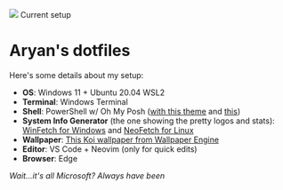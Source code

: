 ![](https://github.com/aryanprince/dotfiles/blob/main/assets/terminal.gif)
Current setup

# Aryan's dotfiles
Here's some details about my setup:
* **OS**: Windows 11 + Ubuntu 20.04 WSL2
* **Terminal**: Windows Terminal
* **Shell**: PowerShell w/ Oh My Posh ([with this theme](https://gist.github.com/aryanprince/7550ee863b0ea848ab5ce0fe5791093f) and [this](https://gist.github.com/aryanprince/93710640e69d3fd16bb10e66f16b7ae3))
* **System Info Generator** (the one showing the pretty logos and stats): [WinFetch for Windows](https://github.com/lptstr/winfetch) and [NeoFetch for Linux](https://github.com/dylanaraps/neofetch)
* **Wallpaper**: [This Koi wallpaper from Wallpaper Engine](https://steamcommunity.com/sharedfiles/filedetails/?id=2200250797)
* **Editor**: VS Code + Neovim (only for quick edits)
* **Browser**: Edge

*Wait...it's all Microsoft? Always have been*
